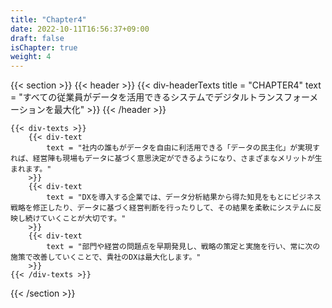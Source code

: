 ```yaml
---
title: "Chapter4"
date: 2022-10-11T16:56:37+09:00
draft: false
isChapter: true
weight: 4
---
```


{{< section >}}
    {{< header >}}
        {{< div-headerTexts
            title = "CHAPTER4"
            text = "すべての従業員がデータを活用できるシステムでデジタルトランスフォーメーションを最大化"
        >}}
    {{< /header >}}

    {{< div-texts >}}
        {{< div-text
            text = "社内の誰もがデータを自由に利活用できる「データの民主化」が実現すれば、経営陣も現場もデータに基づく意思決定ができるようになり、さまざまなメリットが生まれます。"
        >}} 
        {{< div-text
            text = "DXを導入する企業では、データ分析結果から得た知見をもとにビジネス戦略を修正したり、データに基づく経営判断を行ったりして、その結果を柔軟にシステムに反映し続けていくことが大切です。"
        >}} 
        {{< div-text
            text = "部門や経営の問題点を早期発見し、戦略の策定と実施を行い、常に次の施策で改善していくことで、貴社のDXは最大化します。"
        >}} 
    {{< /div-texts >}}
{{< /section >}}
